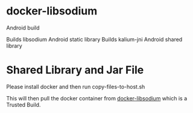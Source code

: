 docker-libsodium
================

Android build

Builds libsodium Android static library
Builds kalium-jni Android shared library

Shared Library and Jar File
===========================
Please install docker and then run copy-files-to-host.sh

This will then pull the docker container from [docker-libsodium](https://registry.hub.docker.com/u/joshjdevl/docker-libsodium/) which is a Trusted Build.
